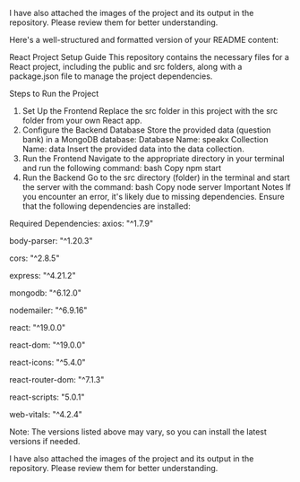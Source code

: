 
I have also attached the images of the project and its output in the repository. Please review them for better understanding.

Here's a well-structured and formatted version of your README content:

React Project Setup Guide
This repository contains the necessary files for a React project, including the public and src folders, along with a package.json file to manage the project dependencies.

Steps to Run the Project
1. Set Up the Frontend
Replace the src folder in this project with the src folder from your own React app.
2. Configure the Backend Database
Store the provided data (question bank) in a MongoDB database:
Database Name: speakx
Collection Name: data
Insert the provided data into the data collection.
3. Run the Frontend
Navigate to the appropriate directory in your terminal and run the following command:
bash
Copy
npm start
4. Run the Backend
Go to the src directory (folder) in the terminal and start the server with the command:
bash
Copy
node server
Important Notes
If you encounter an error, it's likely due to missing dependencies. Ensure that the following dependencies are installed:

Required Dependencies:
axios: "^1.7.9"

body-parser: "^1.20.3"

cors: "^2.8.5"

express: "^4.21.2"

mongodb: "^6.12.0"

nodemailer: "^6.9.16"

react: "^19.0.0"

react-dom: "^19.0.0"

react-icons: "^5.4.0"

react-router-dom: "^7.1.3"

react-scripts: "5.0.1"

web-vitals: "^4.2.4"

Note: The versions listed above may vary, so you can install the latest versions if needed.

I have also attached the images of the project and its output in the repository. Please review them for better understanding.
